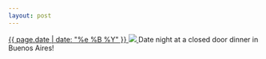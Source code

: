 ```yaml
---
layout: post
---
```


<p>
  <a href="/90">
    <time>{{ page.date | date: "%e %B %Y" }}</time>
    <img src="{{ site.assets_url }}/90.jpg">
  </a>
  Date night at a closed door dinner in Buenos Aires!
</p>
